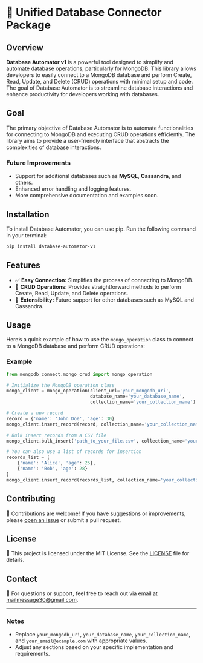 # 🚀 Unified Database Connector Package

## Overview

**Database Automator v1** is a powerful tool designed to simplify and automate database operations, particularly for MongoDB. This library allows developers to easily connect to a MongoDB database and perform Create, Read, Update, and Delete (CRUD) operations with minimal setup and code. The goal of Database Automator is to streamline database interactions and enhance productivity for developers working with databases.

## Goal

The primary objective of Database Automator is to automate functionalities for connecting to MongoDB and executing CRUD operations efficiently. The library aims to provide a user-friendly interface that abstracts the complexities of database interactions.

### Future Improvements

- Support for additional databases such as **MySQL**, **Cassandra**, and others.
- Enhanced error handling and logging features.
- More comprehensive documentation and examples soon.

## Installation

To install Database Automator, you can use pip. Run the following command in your terminal:

```bash
pip install database-automator-v1
```

## Features

- ✅ **Easy Connection:** Simplifies the process of connecting to MongoDB.
- 🔄 **CRUD Operations:** Provides straightforward methods to perform Create, Read, Update, and Delete operations.
- 🌱 **Extensibility:** Future support for other databases such as MySQL and Cassandra.

## Usage

Here’s a quick example of how to use the `mongo_operation` class to connect to a MongoDB database and perform CRUD operations:

### Example

```python
from mongodb_connect.mongo_crud import mongo_operation

# Initialize the MongoDB operation class
mongo_client = mongo_operation(client_url='your_mongodb_uri', 
                               database_name='your_database_name', 
                               collection_name='your_collection_name')

# Create a new record
record = {'name': 'John Doe', 'age': 30}
mongo_client.insert_record(record, collection_name='your_collection_name')

# Bulk insert records from a CSV file
mongo_client.bulk_insert('path_to_your_file.csv', collection_name='your_collection_name')

# You can also use a list of records for insertion
records_list = [
    {'name': 'Alice', 'age': 25},
    {'name': 'Bob', 'age': 28}
]
mongo_client.insert_record(records_list, collection_name='your_collection_name')
```

## Contributing

🤝 Contributions are welcome! If you have suggestions or improvements, please [open an issue](https://github.com/your-repo/issues) or submit a pull request.

## License

📝 This project is licensed under the MIT License. See the [LICENSE](./LICENSE) file for details.

## Contact

📧 For questions or support, feel free to reach out via email at [mailmessage30@gmail.com](mailto:mailmessage30@gmail.com).

---

### Notes

- Replace `your_mongodb_uri`, `your_database_name`, `your_collection_name`, and `your_email@example.com` with appropriate values.
- Adjust any sections based on your specific implementation and requirements.

